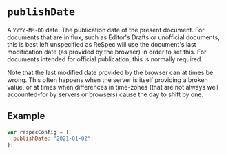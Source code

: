 # `publishDate`

A `YYYY-MM-DD` date. The publication date of the present document. For documents that are in flux, such as Editor's Drafts or unofficial documents, this is best left unspecified as ReSpec will use the document's last modification date (as provided by the browser) in order to set this. For documents intended for official publication, this is normally required.

Note that the last modified date provided by the browser can at times be wrong. This often happens when the server is itself providing a broken value, or at times when differences in time-zones (that are not always well accounted-for by servers or browsers) cause the day to shift by one.

## Example

```js "example": "Set January 2, 2021 as publish date."
var respecConfig = {
  publishDate: "2021-01-02",
};
```
